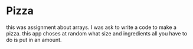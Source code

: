 # Pizza
this was assignment about arrays. I was ask to write a code to make a pizza.
this app choses at random what size and ingredients all you have to do is put in an amount.
